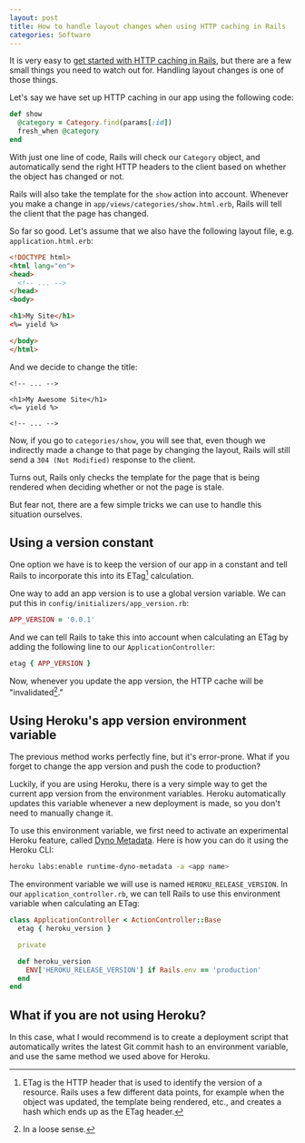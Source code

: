 ```yaml
---
layout: post
title: How to handle layout changes when using HTTP caching in Rails
categories: Software
---
```


It is very easy to [get started with HTTP caching in Rails](/getting-started-with-http-caching-in-rails/), but there are a few small things you need to watch out for. Handling layout changes is one of those things.

Let's say we have set up HTTP caching in our app using the following code:

```ruby
def show
  @category = Category.find(params[:id])
  fresh_when @category
end
```

With just one line of code, Rails will check our `Category` object, and automatically send the right HTTP headers to the client based on whether the object has changed or not.

Rails will also take the template for the `show` action into account. Whenever you make a change in `app/views/categories/show.html.erb`, Rails will tell the client that the page has changed.

So far so good. Let's assume that we also have the following layout file, e.g. `application.html.erb`:

```html
<!DOCTYPE html>
<html lang="en">
<head>
  <!-- ... -->
</head>
<body>

<h1>My Site</h1>
<%= yield %>

</body>
</html>
```

And we decide to change the title:

```erb
<!-- ... -->

<h1>My Awesome Site</h1>
<%= yield %>

<!-- ... -->
```

Now, if you go to `categories/show`, you will see that, even though we indirectly made a change to that page by changing the layout, Rails will still send a `304 (Not Modified)` response to the client.

Turns out, Rails only checks the template for the page that is being rendered when deciding whether or not the page is stale.

But fear not, there are a few simple tricks we can use to handle this situation ourselves.

## Using a version constant
One option we have is to keep the version of our app in a constant and tell Rails to incorporate this into its ETag[^1] calculation.

One way to add an app version is to use a global version variable. We can put this in `config/initializers/app_version.rb`:

```ruby
APP_VERSION = '0.0.1'
```

And we can tell Rails to take this into account when calculating an ETag by adding the following line to our `ApplicationController`:

```ruby
etag { APP_VERSION }
```

Now, whenever you update the app version, the HTTP cache will be "invalidated[^2]."

## Using Heroku's app version environment variable
The previous method works perfectly fine, but it's error-prone. What if you forget to change the app version and push the code to production?

Luckily, if you are using Heroku, there is a very simple way to get the current app version from the environment variables. Heroku automatically updates this variable whenever a new deployment is made, so you don't need to manually change it.

To use this environment variable, we first need to activate an experimental Heroku feature, called [Dyno Metadata](https://devcenter.heroku.com/articles/dyno-metadata). Here is how you can do it using the Heroku CLI:

```bash
heroku labs:enable runtime-dyno-metadata -a <app name>
```

The environment variable we will use is named `HEROKU_RELEASE_VERSION`. In our `application_controller.rb`, we can tell Rails to use this environment variable when calculating an ETag:

```ruby
class ApplicationController < ActionController::Base
  etag { heroku_version }

  private

  def heroku_version
    ENV['HEROKU_RELEASE_VERSION'] if Rails.env == 'production'
  end
end
```

## What if you are not using Heroku?
In this case, what I would recommend is to create a deployment script that automatically writes the latest Git commit hash to an environment variable, and use the same method we used above for Heroku.

[^1]: ETag is the HTTP header that is used to identify the version of a resource. Rails uses a few different data points, for example when the object was updated, the template being rendered, etc., and creates a hash which ends up as the ETag header.
[^2]: In a loose sense.
